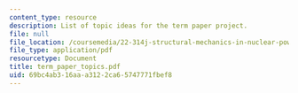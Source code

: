 ```yaml
---
content_type: resource
description: List of topic ideas for the term paper project.
file: null
file_location: /coursemedia/22-314j-structural-mechanics-in-nuclear-power-technology-fall-2006/69bc4ab316aaa3122ca65747771fbef8_term_paper_topics.pdf
file_type: application/pdf
resourcetype: Document
title: term_paper_topics.pdf
uid: 69bc4ab3-16aa-a312-2ca6-5747771fbef8
---
```

